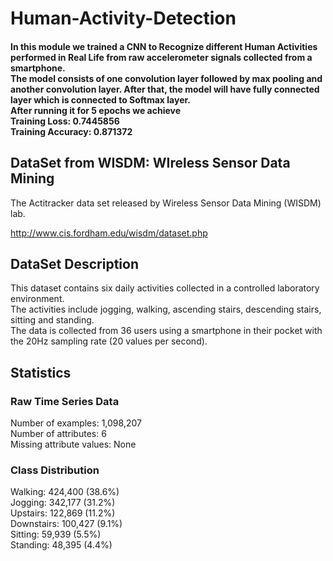 # Human-Activity-Detection

#### In this module we trained a CNN to Recognize different Human Activities performed in Real Life from raw accelerometer signals collected from a smartphone. <br/> The model consists of one convolution layer followed by max pooling and another convolution layer. After that, the model will have fully connected layer which is connected to Softmax layer.  <br/> After running it for 5 epochs we  achieve <br/> Training Loss:  0.7445856 <br/> Training Accuracy:  0.871372 

## DataSet from WISDM: WIreless Sensor Data Mining
The Actitracker data set released by Wireless Sensor Data Mining (WISDM) lab. 

http://www.cis.fordham.edu/wisdm/dataset.php

## DataSet Description 

This dataset contains six daily activities collected in a controlled laboratory environment. <br/>
The activities include jogging, walking, ascending stairs, descending stairs, sitting and standing. <br/>
The data is collected from 36 users using a smartphone in their pocket with the 20Hz sampling rate (20 values per second). <br/>

## Statistics
### Raw Time Series Data

Number of examples: 1,098,207 <br/>
Number of attributes: 6 <br/>
Missing attribute values: None <br/>

### Class Distribution <br/>
Walking: 424,400 (38.6%) <br/>
Jogging: 342,177 (31.2%) <br/>
Upstairs: 122,869 (11.2%) <br/>
Downstairs: 100,427 (9.1%) <br/>
Sitting: 59,939 (5.5%) <br/>
Standing: 48,395 (4.4%) <br/>
